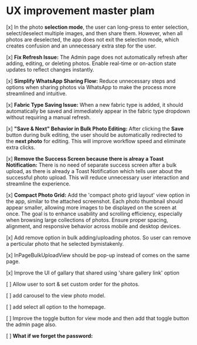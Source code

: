 # UX improvement master plam

[x] In the photo **selection mode**, the user can long-press to enter selection, select/deselect multiple images, and then share them. However, when all photos are deselected, the app does not exit the selection mode, which creates confusion and an unnecessary extra step for the user.

[x] **Fix Refresh Issue:**
   The Admin page does not automatically refresh after adding, editing, or deleting photos. Enable real-time or on-action state updates to reflect changes instantly.

[x] **Simplify WhatsApp Sharing Flow:**
   Reduce unnecessary steps and options when sharing photos via WhatsApp to make the process more streamlined and intuitive.

[x] **Fabric Type Saving Issue:**
   When a new fabric type is added, it should automatically be saved and immediately appear in the fabric type dropdown without requiring a manual refresh.

[x] **"Save & Next" Behavior in Bulk Photo Editing:**
   After clicking the **Save** button during bulk editing, the user should be automatically redirected to the **next photo** for editing. This will improve workflow speed and eliminate extra clicks.

[x] **Remove the Success Screen because there is alreay a Toast Notification:**
   There is no need of separate success screen after a bulk upload, as there is already a Toast Notification which tells user about the successful photo upload. This will reduce unnecessary user interaction and streamline the experience.

[x] **Compact Photo Grid:** Add the 'compact photo grid layout' view option in the app, similar to the attached screenshot. Each photo thumbnail should appear smaller, allowing more images to be displayed on the screen at once. The goal is to enhance usability and scrolling efficiency, especially when browsing large collections of photos. Ensure proper spacing, alignment, and responsive behavior across mobile and desktop devices.

[x] Add remove option in bulk adding/uploading photos. So user can remove a perticular photo that he selected bymistakenly.

[x] InPageBulkUploadView should be pop-up instead of comes on the same page.

[x] Improve the UI of gallary that shared using 'share gallery link' option

[ ] Allow user to sort & set custom order for the photos.

[ ] add carousel to the view photo model.

[ ] add select all option to the homepage.

[ ] Improve the toggle button for view mode and then add that toggle button the admin page also.

[ ] **What if we forget the password:**